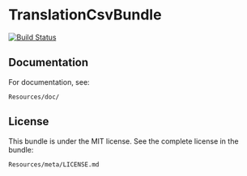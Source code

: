 TranslationCsvBundle
==================

[![Build
Status](https://secure.travis-ci.org/laupercomputing/TranslationCsvBundle.png?branch=master)](https://travis-ci.org/laupercomputing/TranslationCsvBundle)

## Documentation

For documentation, see:

    Resources/doc/

## License

This bundle is under the MIT license. See the complete license in the bundle:

    Resources/meta/LICENSE.md